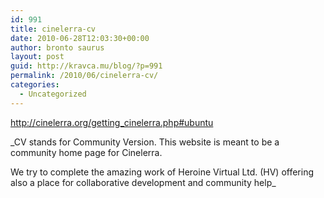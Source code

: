 ```yaml
---
id: 991
title: cinelerra-cv
date: 2010-06-28T12:03:30+00:00
author: bronto saurus
layout: post
guid: http://kravca.mu/blog/?p=991
permalink: /2010/06/cinelerra-cv/
categories:
  - Uncategorized
---
```

<http://cinelerra.org/getting_cinelerra.php#ubuntu>
  
_CV stands for Community Version. This website is meant to be a community home page for Cinelerra.
  
We try to complete the amazing work of Heroine Virtual Ltd. (HV) offering also a place for collaborative development and community help_